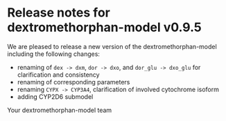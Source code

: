 # Release notes for dextromethorphan-model v0.9.5

We are pleased to release a new version of the dextromethorphan-model including the 
following changes:

- renaming of `dex -> dxm`, `dor -> dxo`, and `dor_glu -> dxo_glu` for clarification and consistency
- renaming of corresponding parameters
- renaming `CYPX -> CYP3A4`, clarification of involved cytochrome isoform
- adding CYP2D6 submodel

Your dextromethorphan-model team
